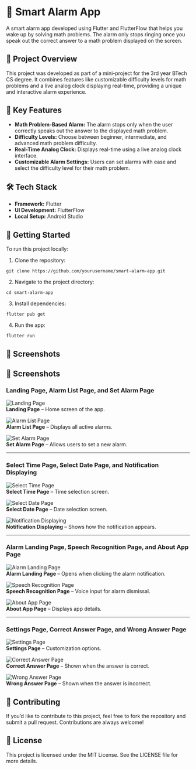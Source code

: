 # 📱 Smart Alarm App

A smart alarm app developed using Flutter and FlutterFlow that helps you wake up by solving math problems. The alarm only stops ringing once you speak out the correct answer to a math problem displayed on the screen.

## 🚀 Project Overview

This project was developed as part of a mini-project for the 3rd year BTech CS degree. It combines features like customizable difficulty levels for math problems and a live analog clock displaying real-time, providing a unique and interactive alarm experience.

## 🎯 Key Features

- **Math Problem-Based Alarm:** The alarm stops only when the user correctly speaks out the answer to the displayed math problem.
- **Difficulty Levels:** Choose between beginner, intermediate, and advanced math problem difficulty.
- **Real-Time Analog Clock:** Displays real-time using a live analog clock interface.
- **Customizable Alarm Settings:** Users can set alarms with ease and select the difficulty level for their math problem.

## 🛠️ Tech Stack

- **Framework:** Flutter
- **UI Development:** FlutterFlow
- **Local Setup:** Android Studio

## 🚀 Getting Started
To run this project locally:

1. Clone the repository:
```
git clone https://github.com/yourusername/smart-alarm-app.git
```
2. Navigate to the project directory:
```
cd smart-alarm-app
```
3. Install dependencies:
```
flutter pub get
```
4. Run the app:
```
flutter run
```
## 📸 Screenshots

## 📸 Screenshots

### Landing Page, Alarm List Page, and Set Alarm Page
![Landing Page](math_wake/assets/images/Landing_Page.jpg)  
**Landing Page** – Home screen of the app.  

![Alarm List Page](math_wake/assets/images/Alarm_List_Page.jpg)  
**Alarm List Page** – Displays all active alarms.  

![Set Alarm Page](math_wake/assets/images/SetAlarm_Page.jpg)  
**Set Alarm Page** – Allows users to set a new alarm.  

---

### Select Time Page, Select Date Page, and Notification Displaying
![Select Time Page](math_wake/assets/images/Select_Time_Page.jpg)  
**Select Time Page** – Time selection screen.  

![Select Date Page](math_wake/assets/images/Select_Date_Page.jpg)  
**Select Date Page** – Date selection screen.  

![Notification Displaying](math_wake/assets/images/Notification_Displayed.jpg)  
**Notification Displaying** – Shows how the notification appears.  

---

### Alarm Landing Page, Speech Recognition Page, and About App Page
![Alarm Landing Page](math_wake/assets/images/Alarm_Landing_Page.jpg)  
**Alarm Landing Page** – Opens when clicking the alarm notification.  

![Speech Recognition Page](math_wake/assets/images/Speechrecognition_Page.jpg)  
**Speech Recognition Page** – Voice input for alarm dismissal.  

![About App Page](math_wake/assets/images/About_Phone_Page.jpg)  
**About App Page** – Displays app details.  

---

### Settings Page, Correct Answer Page, and Wrong Answer Page
![Settings Page](math_wake/assets/images/Settings_Page.jpg)  
**Settings Page** – Customization options.  

![Correct Answer Page](math_wake/assets/images/Correct_Answer.jpg)  
**Correct Answer Page** – Shown when the answer is correct.  

![Wrong Answer Page](math_wake/assets/images/Wrong_Answer.jpg)  
**Wrong Answer Page** – Shown when the answer is incorrect.  



## 🌟 Contributing
If you’d like to contribute to this project, feel free to fork the repository and submit a pull request. Contributions are always welcome!

## 📄 License
This project is licensed under the MIT License. See the LICENSE file for more details.
